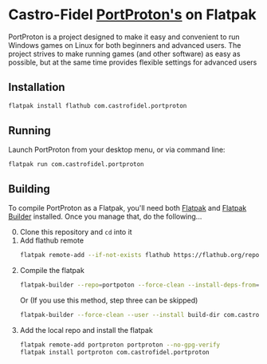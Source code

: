 # Castro-Fidel [PortProton's](https://github.com/Castro-Fidel/PortWINE) on Flatpak

PortProton is a project designed to make it easy and convenient to run Windows games on Linux for both beginners and advanced users. The project strives to make running games (and other software) as easy as possible, but at the same time provides flexible settings for advanced users

## Installation

   ```sh
   flatpak install flathub com.castrofidel.portproton
   ```

## Running
Launch PortProton from your desktop menu, or via command line:

```
flatpak run com.castrofidel.portproton
```

## Building

To compile PortProton as a Flatpak, you'll need both [Flatpak](https://flatpak.org/) and [Flatpak Builder](http://docs.flatpak.org/en/latest/flatpak-builder.html) installed. Once you manage that, do the following...

0. Clone this repository and `cd` into it
1. Add flathub remote
   ```sh
   flatpak remote-add --if-not-exists flathub https://flathub.org/repo/flathub.flatpakrepo
   ```
2. Compile the flatpak
   ```sh
   flatpak-builder --repo=portpoton --force-clean --install-deps-from=flathub build-dir com.castrofidel.portproton.yml
   ```
   Or (If you use this method, step three can be skipped)
   ```sh
   flatpak-builder --force-clean --user --install build-dir com.castrofidel.portproton.yml
   ```
3. Add the local repo and install the flatpak
   ```sh
   flatpak remote-add portproton portproton --no-gpg-verify
   flatpak install portproton com.castrofidel.portproton
   ```
